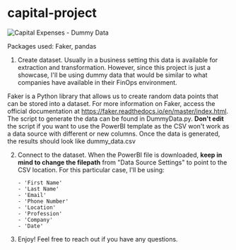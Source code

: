 # capital-project

![Capital Expenses - Dummy Data](https://github.com/user-attachments/assets/7de42583-df8f-49f6-80e8-eabfdaaaab21)

Packages used: Faker, pandas

1) Create dataset.
Usually in a business setting this data is available for extraction and transformation. However, since this project is just a showcase, I'll be using dummy data that would be similar to what companies have available in their FinOps environment.

Faker is a Python library that allows us to create random data points that can be stored into a dataset. For more information on Faker, access the official documentation at https://faker.readthedocs.io/en/master/index.html.
The script to generate the data can be found in DummyData.py. **Don't edit** the script if you want to use the PowerBI template as the CSV won't work as a data source with different or new columns. 
Once the data is generated, the results should look like dummy_data.csv

2) Connect to the dataset.
When the PowerBI file is downloaded, **keep in mind to change the filepath** from "Data Source Settings" to point to the CSV location.
For this particular case, I'll be using:

       - 'First Name'
       - 'Last Name'
       - 'Email'
       - 'Phone Number'
       - 'Location'
       - 'Profession'
       - 'Company'
       - 'Date'

3) Enjoy! Feel free to reach out if you have any questions.
